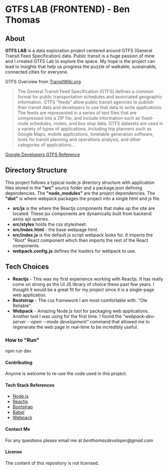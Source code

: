  **GTFS LAB (FRONTEND)** - Ben Thomas
===============================

## **About**

**GTFS LAB** is a data exploration project centered around GTFS (General Transit Feed Specification) data. Public transit is a huge passion of mine and I created GTFS Lab to explore the space. My hope is the project can lead to insights that help us progress the puzzle of walkable, sustainable, connected cities for everyone. 

GTFS Overview from [TransitWiki.org](https://www.transitwiki.org/TransitWiki/index.php/General_Transit_Feed_Specification)

> The General Transit Feed Specification (GTFS) defines a common format for public transportation schedules and associated geographic information. GTFS "feeds" allow public transit agencies to publish their transit data and developers to use that data to write applications. The feeds are represented in a series of text files that are compressed into a ZIP file, and include information such as fixed-route schedules, routes, and bus stop data. GTFS datasets are used in a variety of types of applications, including trip planners such as Google Maps, mobile applications, timetable generation software, tools for transit planning and operations analysis, and other categories of applications...

[Google Developers GTFS Reference](https://developers.google.com/transit/gtfs/reference/)

## **Directory Structure**

This project follows a typical node.js directory structure with application files stored in the **"src"** source folder and a package.json defining dependencies.
The **"node_modules"** are the project dependencies. The **"dist"** is where webpack packages the project into a single html and js file. 

* **src/js** is the where the Reactjs components that make up the site are located. These jsx components are dynamically built from backend axios api queries. 
* **src/styles** holds the css stylesheet.
* **src/index.html** - the base webpage html. 
* **src/index.js** is the default js script webpack looks for. It imports the "Root" React component which then imports the rest of the React components. 
* **webpack.config.js** defines the loaders for webpack to use. 

## **Tech Choices**

* **Reactjs** - This was my first experience working with Reactjs. It has really come on strong as the UI JS library of choice these past few years. I thought it would be a great fit for my project since it is a single-page web application. 
* **Bootstrap** - The css framework I am most comfortable with. "Ole Reliable".   
* **Webpack** - Amazing Node.js tool for packaging web applications. Another tool I was using for the first time. I found the *"webpack-dev-server --open --mode development"* command that allowed me to regenerate the web page in real-time to be incredibly useful. 

### **How to "Run"**

npm run dev

#### **Contributing**

Anyone is welcome to re-use the code used in this project.

#### **Tech Stack References**

* [Node.js](https://nodejs.org/en/)
* [Reactjs](https://reactjs.org/)
* [Bootstrap](https://getbootstrap.com/)
* [Babel](https://babeljs.io/)
* [Webpack](https://webpack.js.org/)

#### **Contact Me**

For any questions please email me at _benthomasdeveloper@gmail.com_

#### **License**

The content of this repository is not licensed. 